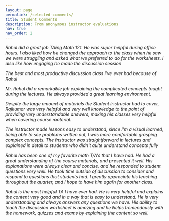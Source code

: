 ```yaml
---
layout: page
permalink: /selected-comments/
title: Student Comments
description: From anonymous instructor evaluations
nav: true
nav_order: 2
---
```

*Rahul did a great job TAing Math 121. He was super helpful during office hours. I also liked how he changed the approach to the class when he saw we were struggling and asked what we preferred to do for the worksheets. I also like how engaging he made the discussion session*

*The best and most productive discussion class i’ve ever had because of Rahul*

*Mr. Rahul did a remarkable job explaining the complicated concepts taught during the lectures. He always provided a great learning environment.*

*Despite the large amount of materials the Student instructor had to cover, Rajkumar was very helpful and very well knowledge to the point of providing very understandable answers, making his classes very helpful when covering course material.*

*The instructor made lessons easy to understand, since I'm a visual learned, being able to see problems written out, I was more comfortable grasping complex concepts. The instructor was straightforward in lectures and explained in detail to students who didn't quite understand concepts fully*

*Rahul has been one of my favorite math T/A's that I have had. He had a great understanding of the course materials, and presented it well. His explanations were always clear and concise, and he responded to student questions very well. He took time outside of discussion to consider and respond to questions that students had. I greatly appreciate his teaching throughout the quarter, and I hope to have him again for another class.*

*Rahul is the most helpful TA I have ever had. He is very helpful and explains the content very good and in a way that is easy to understand. He is very understanding and always answers any questions we have. His ability to teach the discussion worksheet is amazing and he helps tremendously with the homework, quizzes and exams by explaining the content so well.*
